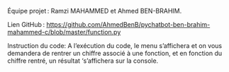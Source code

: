 Équipe projet : Ramzi MAHAMMED et Ahmed BEN-BRAHIM. 

Lien GitHub : https://github.com/AhmedBenB/pychatbot-ben-brahim-mahammed-c/blob/master/function.py 

Instruction du code:  A l’exécution du code, le menu s’affichera et on vous demandera de rentrer un chiffre associé à une fonction, et en fonction du chiffre rentré, un résultat ‘s’affichera sur la console. 

